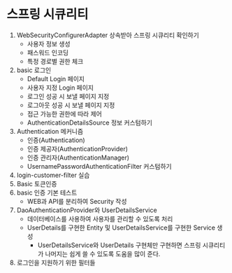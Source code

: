 # 스프링 시큐리티

1. WebSecurityConfigurerAdapter 상속받아 스프링 시큐리티 확인하기
   - 사용자 정보 생성
   - 패스워드 인코딩
   - 특정 경로별 권한 체크
2. basic 로그인
   - Default Login 페이지
   - 사용자 지정 Login 페이지
   - 로그인 성공 시 보낼 페이지 지정
   - 로그아웃 성공 시 보낼 페이지 지정
   - 접근 가능한 권한에 따라 제어
   - AuthenticationDetailsSource 정보 커스텀하기
3. Authentication 메커니즘
   - 인증(Authentication)
   - 인증 제공자(AuthenticationProvider)
   - 인증 관리자(AuthenticationManager)
   - UsernamePasswordAuthenticationFilter 커스텀하기
4. login-customer-filter 실습
5. Basic 토큰인증
6. basic 인증 기본 테스트
   - WEB과 API를 분리하여 Security 작성
7. DaoAuthenticationProvider와 UserDetailsService
   - 데이터베이스를 사용하여 사용자를 관리할 수 있도록 처리
   - UserDetails를 구현한 Entity 및 UserDetailsService를 구현한 Service 생성
     - UserDetailsService와 UserDetails 구현체만 구현하면 스프링 시큐리티가 나머지는 쉽게 쓸 수 있도록 도움을 많이 준다.
8. 로그인을 지원하기 위한 필터들
